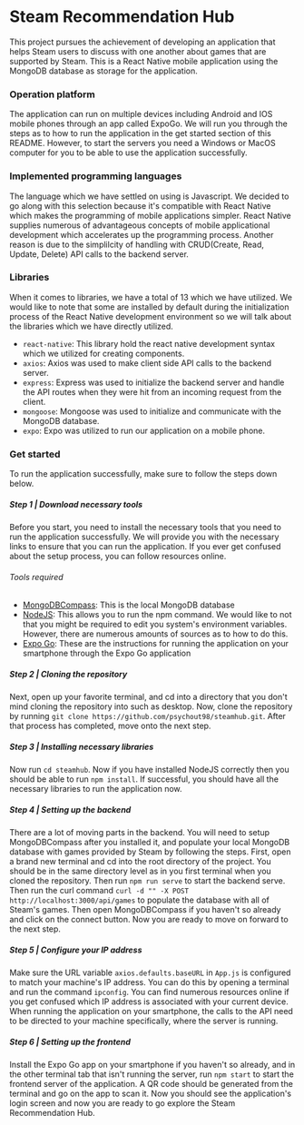 # Steam Recommendation Hub
This project pursues the achievement of developing an application that helps Steam
users to discuss with one another about games that are supported by Steam. This is a
React Native mobile application using the MongoDB database as storage for the application.

### Operation platform

The application can run on multiple devices including Android and IOS mobile phones through
an app called ExpoGo. We will run you through the steps as to how to run the application in the
get started section of this README. However, to start the servers you need a Windows or MacOS computer
for you to be able to use the application successfully.

### Implemented programming languages

The language which we have settled on using is Javascript. We decided to go along with this selection
because it's compatible with React Native which makes the programming of mobile applications simpler. React Native supplies numerous of advantageous concepts of mobile applicational development which accelerates up the programming process. Another reason is due to the simplilcity of handling with CRUD(Create, Read, Update, Delete) API calls to the backend server.

### Libraries

When it comes to libraries, we have a total of 13 which we have utilized. We would like to note that some are installed by default during the initialization process of the React Native development environment so we will talk about the libraries which we have directly utilized.

- `react-native`: This library hold the react native development syntax which we utilized for creating components.
- `axios`: Axios was used to make client side API calls to the backend server.
- `express`: Express was used to initialize the backend server and handle the API routes when they were hit from
an incoming request from the client.
- `mongoose`: Mongoose was used to initialize and communicate with the MongoDB database.
- `expo`: Expo was utilized to run our application on a mobile phone.

### Get started

To run the application successfully, make sure to follow the steps down below.

##### Step 1 | Download necessary tools
Before you start, you need to install the necessary tools that you need to run the application successfully. We will provide you
with the necessary links to ensure that you can run the application. If you ever get confused about the setup process, you can follow
resources online.

###### Tools required
- [MongoDBCompass](https://www.mongodb.com/products/tools/compass): This is the local MongoDB database
- [NodeJS](https://nodejs.org/en/download/current): This allows you to run the npm command. We would like to not that you might be required to edit you system's environment variables. However, there are numerous amounts of sources as to how to do this.
- [Expo Go](https://reactnative.dev/docs/environment-setup): These are the instructions for running the application on your smartphone through the Expo Go application

##### Step 2 | Cloning the repository
Next, open up your favorite terminal, and cd into a directory that you don't mind cloning the repository into such as desktop.
Now, clone the repository by running `git clone https://github.com/psychout98/steamhub.git`. After that process has completed,
move onto the next step.

##### Step 3 | Installing necessary libraries
Now run `cd steamhub`. Now if you have installed NodeJS correctly then you should be able to run `npm install`. If successful, you should have all
the necessary libraries to run the application now.

##### Step 4 | Setting up the backend
There are a lot of moving parts in the backend. You will need to setup MongoDBCompass after you installed it, and populate your local MongoDB database with games provided by Steam by following the steps. First, open a brand new terminal and cd into the root directory of the project. You should be in the same directory level as in you first terminal when you cloned the repository. Then run `npm run serve` to start the backend serve. Then run the curl command `curl -d "" -X POST http://localhost:3000/api/games` to populate the database with all of Steam's games. Then open MongoDBCompass if you haven't so already and click on the connect button. Now you are ready to move on forward to the next step.

##### Step 5 | Configure your IP address
Make sure the URL variable `axios.defaults.baseURL` in `App.js` is configured to match your machine's IP address. You can do this by opening a terminal and run the command `ipconfig`. You can find numerous resources online if you get confused which IP address is associated with your current device. When running the application on your smartphone, the calls to the API need to be directed to your machine specifically, where the server is running.

##### Step 6 | Setting up the frontend
Install the Expo Go app on your smartphone if you haven't so already, and in the other terminal tab that isn't running the server, run `npm start` to start the frontend server of the application. A QR code should be generated from the terminal and go on the app to scan it. Now you should see the application's login screen and now you are ready to go explore the Steam Recommendation Hub.
